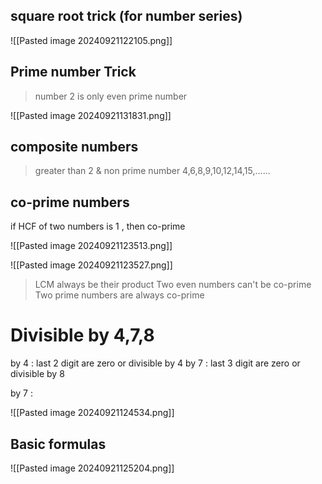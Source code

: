 
## square root trick (for number series)


![[Pasted image 20240921122105.png]]


## Prime number Trick

> number 2 is only even prime number 
> 
![[Pasted image 20240921131831.png]]

## composite numbers

> greater than 2 & non prime number
> 4,6,8,9,10,12,14,15,......

## co-prime numbers

if HCF of two numbers is 1 , then co-prime

![[Pasted image 20240921123513.png]]

![[Pasted image 20240921123527.png]]

> LCM always be their product 
> Two even numbers can't be co-prime
> Two prime numbers are always co-prime


# Divisible by 4,7,8

by 4 : last 2 digit are zero or divisible by 4 
by 7 : last 3 digit are zero or divisible by 8

by 7 :

![[Pasted image 20240921124534.png]]


## Basic formulas

![[Pasted image 20240921125204.png]]

